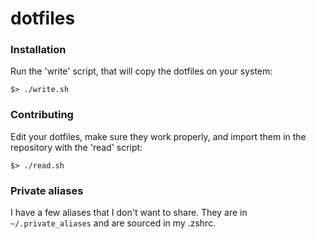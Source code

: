 # dotfiles

### Installation

Run the 'write' script, that will copy the dotfiles on your system:
```
$> ./write.sh
```

### Contributing

Edit your dotfiles, make sure they work properly, and import them in the repository with the 'read' script:
```
$> ./read.sh
```

### Private aliases

I have a few aliases that I don't want to share. They are in `~/.private_aliases` and are sourced in my .zshrc. 
